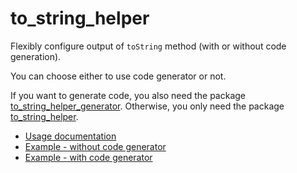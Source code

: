 # to_string_helper
Flexibly configure output of `toString` method (with or without code generation).

You can choose either to use code generator or not.

If you want to generate code, you also need the package
[to_string_helper_generator](https://pub.dev/packages/to_string_helper_generator).
Otherwise, you only need the package [to_string_helper](https://pub.dev/packages/to_string_helper).

* [Usage documentation](to_string_helper)
* [Example - without code generator](example_without_generator)
* [Example - with code generator](example_with_generator)

